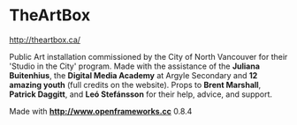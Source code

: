 TheArtBox
=========

http://theartbox.ca/

Public Art installation commissioned by the City of North Vancouver for their 'Studio in the City' program.
Made with the assistance of the **Juliana Buitenhius**, the **Digital Media Academy** at Argyle Secondary and **12 amazing youth** (full credits on the website).
Props to **Brent Marshall**, **Patrick Daggitt**, and **Leó Stefánsson** for their help, advice, and support.

Made with **http://www.openframeworks.cc** 0.8.4
